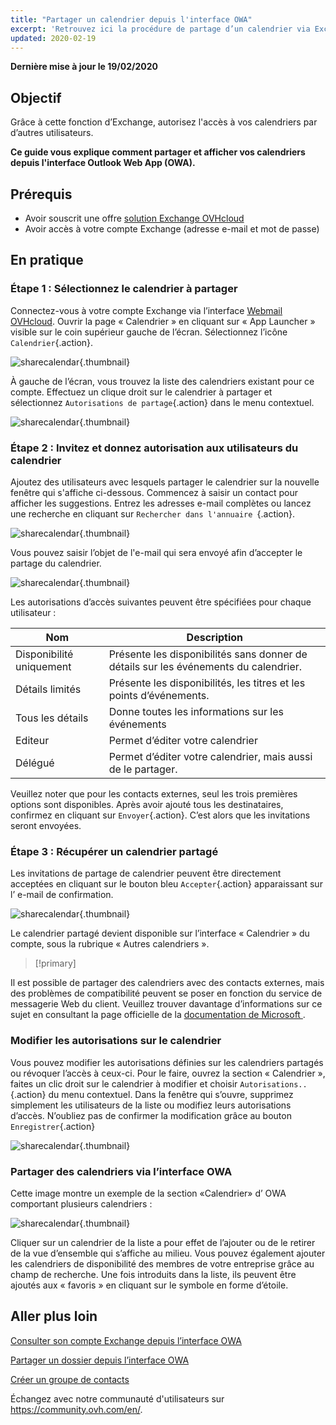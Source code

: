 ```yaml
---
title: "Partager un calendrier depuis l'interface OWA"
excerpt: 'Retrouvez ici la procédure de partage d’un calendrier via Exchange'
updated: 2020-02-19
---
```


**Dernière mise à jour le 19/02/2020**


## Objectif

Grâce à cette fonction d’Exchange, autorisez l'accès à vos calendriers par d’autres utilisateurs.

**Ce guide vous explique comment partager et afficher vos calendriers depuis l'interface Outlook Web App (OWA).**

## Prérequis

- Avoir souscrit une offre [solution Exchange OVHcloud](https://www.ovhcloud.com/fr-ca/emails/hosted-exchange/) 
- Avoir accès à votre compte Exchange (adresse e-mail et mot de passe)

## En pratique

### Étape 1 : Sélectionnez le calendrier à partager

Connectez-vous à votre compte Exchange via l’interface [Webmail OVHcloud](https://www.ovh.com/ca/fr/mail/). Ouvrir la page « Calendrier » en cliquant sur « App Launcher » visible sur le coin supérieur gauche de l’écran. Sélectionnez l’icône `Calendrier`{.action}.

![sharecalendar](images/exchange-calendars-step1.png){.thumbnail}

À gauche de l’écran, vous trouvez la liste des calendriers existant pour ce compte.  Effectuez un clique droit sur le calendrier à partager et sélectionnez `Autorisations de partage`{.action} dans le menu contextuel.

![sharecalendar](images/exchange-calendars-step2.png){.thumbnail}

### Étape 2 : Invitez et donnez autorisation aux utilisateurs du calendrier

Ajoutez des utilisateurs avec lesquels partager le calendrier sur la nouvelle fenêtre qui s'affiche ci-dessous. Commencez à saisir un contact pour afficher les suggestions. Entrez les adresses e-mail complètes ou lancez une recherche en cliquant sur `Rechercher dans l'annuaire `{.action}. 

![sharecalendar](images/exchange-calendars-step3.png){.thumbnail}

Vous pouvez saisir l’objet de l'e-mail qui sera envoyé afin d’accepter le partage du calendrier.

![sharecalendar](images/exchange-calendars-step4.png){.thumbnail}

Les autorisations d’accès suivantes peuvent être spécifiées pour chaque utilisateur :

|Nom|Description|
|---|---|
|Disponibilité uniquement|Présente les disponibilités sans donner de détails sur les événements du calendrier.|
|Détails limités|Présente les disponibilités, les titres et les points d’événements.|
|Tous les détails|Donne toutes les informations sur les événements|
|Editeur|Permet d’éditer votre calendrier|
|Délégué|Permet d’éditer votre calendrier, mais aussi de le partager.|

Veuillez noter que pour les contacts externes, seul les trois premières options sont disponibles. Après avoir ajouté tous les destinataires, confirmez en cliquant sur `Envoyer`{.action}. C’est alors que les invitations seront envoyées.

### Étape 3 : Récupérer un calendrier partagé

Les invitations de partage de calendrier peuvent être directement acceptées en cliquant sur le bouton bleu `Accepter`{.action} apparaissant sur l’ e-mail de confirmation.

![sharecalendar](images/exchange-calendars-step5.png){.thumbnail}

Le calendrier partagé devient disponible sur l’interface « Calendrier » du compte, sous la rubrique « Autres calendriers ».

> [!primary]
>
Il est possible de partager des calendriers avec des contacts externes, mais des problèmes de compatibilité peuvent se poser en fonction du service de messagerie Web du client. Veuillez trouver davantage d’informations sur ce sujet en consultant la page officielle de la [documentation de Microsoft ](https://support.microsoft.com/fr-fr/help/10106/how-to-open-a-shared-calendar-from-an-outlook-sharing-invitation).
>


### Modifier les autorisations sur le calendrier

Vous pouvez modifier les autorisations définies sur les calendriers partagés ou révoquer l’accès à ceux-ci.  Pour le faire, ouvrez la section « Calendrier », faites un clic droit sur le calendrier à modifier et choisir `Autorisations..`{.action} du menu contextuel. Dans la fenêtre qui s’ouvre, supprimez simplement les utilisateurs de la liste ou modifiez leurs autorisations d’accès. N’oubliez pas de confirmer la modification grâce au bouton  `Enregistrer`{.action} 

![sharecalendar](images/exchange-calendars-step6.png){.thumbnail}

### Partager des calendriers via l’interface OWA

Cette image montre un exemple de la section «Calendrier» d’ OWA comportant plusieurs calendriers :

![sharecalendar](images/exchange-calendars-step7.png){.thumbnail}

Cliquer sur un calendrier de la liste a pour effet de l’ajouter ou de le retirer de la vue d’ensemble qui s’affiche au milieu. Vous pouvez également ajouter les calendriers de disponibilité des membres de votre entreprise grâce au champ de recherche. Une fois introduits dans la liste, ils peuvent être ajoutés aux « favoris » en cliquant sur le symbole en forme d’étoile.

## Aller plus loin

[Consulter son compte Exchange depuis l’interface OWA](/ca/fr/microsoft-collaborative-solutions/exchange-2016-guide-utilisation-outlook-web-app/)

[Partager un dossier depuis l’interface OWA](/pages/web/microsoft-collaborative-solutions/owa_directory_sharing)

[Créer un groupe de contacts](/pages/web/microsoft-collaborative-solutions/feature_groups)


Échangez avec notre communauté d'utilisateurs sur <https://community.ovh.com/en/>.
